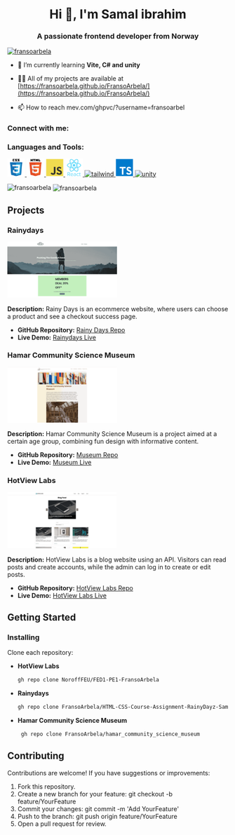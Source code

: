 <h1 align="center">Hi 👋, I'm Samal ibrahim</h1>
<h3 align="center">A passionate frontend developer from Norway</h3>

<p align="left"> <a href="https://github.com/ryo-ma/github-profile-trophy"><img src="https://github-profile-trophy.vercel.app/?username=fransoarbela" alt="fransoarbela" /></a> </p>

- 🌱 I’m currently learning **Vite, C# and unity**

- 👨‍💻 All of my projects are available at [https://fransoarbela.github.io/FransoArbela/](https://fransoarbela.github.io/FransoArbela/)

- 📫 How to reach mev.com/ghpvc/?username=fransoarbel
<h3 align="left">Connect with me:</h3>
<p align="left">
</p>

<h3 align="left">Languages and Tools:</h3>
<p align="left"> <a href="https://www.w3schools.com/css/" target="_blank" rel="noreferrer"> <img src="https://raw.githubusercontent.com/devicons/devicon/master/icons/css3/css3-original-wordmark.svg" alt="css3" width="40" height="40"/> </a> <a href="https://www.w3.org/html/" target="_blank" rel="noreferrer"> <img src="https://raw.githubusercontent.com/devicons/devicon/master/icons/html5/html5-original-wordmark.svg" alt="html5" width="40" height="40"/> </a> <a href="https://developer.mozilla.org/en-US/docs/Web/JavaScript" target="_blank" rel="noreferrer"> <img src="https://raw.githubusercontent.com/devicons/devicon/master/icons/javascript/javascript-original.svg" alt="javascript" width="40" height="40"/> </a> <a href="https://reactjs.org/" target="_blank" rel="noreferrer"> <img src="https://raw.githubusercontent.com/devicons/devicon/master/icons/react/react-original-wordmark.svg" alt="react" width="40" height="40"/> </a> <a href="https://tailwindcss.com/" target="_blank" rel="noreferrer"> <img src="https://www.vectorlogo.zone/logos/tailwindcss/tailwindcss-icon.svg" alt="tailwind" width="40" height="40"/> </a> <a href="https://www.typescriptlang.org/" target="_blank" rel="noreferrer"> <img src="https://raw.githubusercontent.com/devicons/devicon/master/icons/typescript/typescript-original.svg" alt="typescript" width="40" height="40"/> </a> <a href="https://unity.com/" target="_blank" rel="noreferrer"> <img src="https://www.vectorlogo.zone/logos/unity3d/unity3d-icon.svg" alt="unity" width="40" height="40"/> </a> </p>

<p><img align="left" src="https://github-readme-stats.vercel.app/api/top-langs?username=fransoarbela&show_icons=true&locale=en&layout=compact" alt="fransoarbela" /></p>

<p>&nbsp;<img align="center" src="https://github-readme-stats.vercel.app/api?username=fransoarbela&show_icons=true&locale=en" alt="fransoarbela" /></p>

## Projects

### Rainydays
<img src="https://github.com/FransoArbela/FransoArbela/blob/main/assets/img/rainy-dayz.png?raw=true" alt="Rainydays Teaser" width="250" />

**Description:** Rainy Days is an ecommerce website, where users can choose a product and see a checkout success page.
- **GitHub Repository:** [Rainy Days Repo](https://github.com/FransoArbela/HTML-CSS-Course-Assignment-RainyDayz-Samal-Ibrahim)
- **Live Demo:** [Rainydays Live](https://rainy-dayz-samal.netlify.app/)

### Hamar Community Science Museum
<img src="https://github.com/FransoArbela/FransoArbela/blob/main/assets/img/museum.png?raw=true" alt="Hamar Community Science Museum Teaser" width="250" />

**Description:** Hamar Community Science Museum is a project aimed at a certain age group, combining fun design with informative content.
- **GitHub Repository:** [Museum Repo](https://github.com/FransoArbela/hamar_community_science_museum)
- **Live Demo:** [Museum Live](https://fransoarbela.github.io/hamar_community_science_museum/)

### HotView Labs
<img src="https://github.com/FransoArbela/FransoArbela/blob/main/assets/img/hotview-labs.png?raw=true" alt="HotView Labs Teaser" width="250" />

**Description:** HotView Labs is a blog website using an API. Visitors can read posts and create accounts, while the admin can log in to create or edit posts.
- **GitHub Repository:** [HotView Labs Repo](https://github.com/NoroffFEU/FED1-PE1-FransoArbela)
- **Live Demo:** [HotView Labs Live](https://hotview-labs.netlify.app/)


## Getting Started

### Installing

Clone each repository:

- **HotView Labs**
  ```bash
  gh repo clone NoroffFEU/FED1-PE1-FransoArbela
    ```
  
- **Rainydays**
  ```bash
  gh repo clone FransoArbela/HTML-CSS-Course-Assignment-RainyDayz-Samal-Ibrahim
    ```
    
- **Hamar Community Science Museum**
  ```bash
   gh repo clone FransoArbela/hamar_community_science_museum
  ```

## Contributing

Contributions are welcome! If you have suggestions or improvements:

1. Fork this repository.
2. Create a new branch for your feature: git checkout -b feature/YourFeature
3. Commit your changes: git commit -m 'Add YourFeature'
4. Push to the branch: git push origin feature/YourFeature
5. Open a pull request for review.
